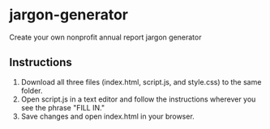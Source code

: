 # jargon-generator
Create your own nonprofit annual report jargon generator

## Instructions
1. Download all three files (index.html, script.js, and style.css) to the same folder.
2. Open script.js in a text editor and follow the instructions wherever you see the phrase "FILL IN."
3. Save changes and open index.html in your browser.
